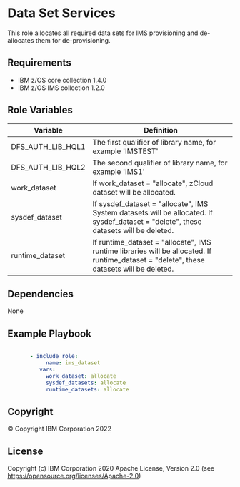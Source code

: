 Data Set Services
=========

This role allocates all required data sets for IMS provisioning and de-allocates them for de-provisioning.

Requirements
------------
* IBM z/OS core collection 1.4.0
* IBM z/OS IMS collection 1.2.0


Role Variables
--------------

| Variable                           | Definition                                                                                                                                                          |
| ---------------------------------- | ------------------------------------------------------------------------------------------------------------------------------------------------------------------- |
| DFS_AUTH_LIB_HQL1                | The first qualifier of library name, for example 'IMSTEST'                                                                                                                            |
| DFS_AUTH_LIB_HQL2                           | The second qualifier of library name, for example 'IMS1'       
| work_dataset                | If work_dataset = "allocate", zCloud dataset will be allocated.                                                                                                                            |
| sysdef_dataset                | If sysdef_dataset = "allocate", IMS System datasets will be allocated.  If  sysdef_dataset = "delete", these datasets will be deleted.                                                                                                                        |
| runtime_dataset                | If runtime_dataset = "allocate", IMS runtime libraries will be allocated.  If  runtime_dataset = "delete", these datasets will be deleted.                                                                                                                        |

                                                                                          

Dependencies
------------

None

Example Playbook
----------------

```yaml

       - include_role:
            name: ims_dataset
          vars:
            work_dataset: allocate
            sysdef_datasets: allocate
            runtime_datasets: allocate

```

## Copyright

© Copyright IBM Corporation 2022

License
-------

Copyright (c) IBM Corporation 2020 Apache License, Version 2.0 (see https://opensource.org/licenses/Apache-2.0)



